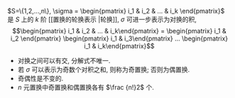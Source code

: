 $S=\{1,2,...,n\}, \sigma = \begin{pmatrix} i_1 & i_2 & ... & i_k \end{pmatrix}$ 是 $S$ 上的 $k$ 阶 [[置换的轮换表示 |轮换]], $\sigma$ 可进一步表示为对换的积, $$\begin{pmatrix} i_1 & i_2 & ... & i_k\end{pmatrix} = \begin{pmatrix} i_1 & i_2 \end{pmatrix} \begin{pmatrix} i_1 & i_3\end{pmatrix} ... \begin{pmatrix} i_1 & i_k\end{pmatrix}$$
- 对换之间可以有交, 分解式不唯一. 
- 若 $\sigma$ 可以表示为奇数个对积之和, 则称为奇置换; 否则为偶置换. 
- 奇偶性是不变的.
- $n$ 元置换中奇置换和偶置换各有 $\frac {n!}2$ 个. 
